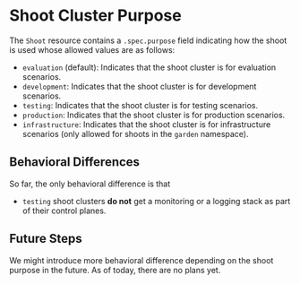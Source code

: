 # Shoot Cluster Purpose

The `Shoot` resource contains a `.spec.purpose` field indicating how the shoot is used whose allowed values are as follows:

* `evaluation` (default): Indicates that the shoot cluster is for evaluation scenarios.
* `development`: Indicates that the shoot cluster is for development scenarios.
* `testing`: Indicates that the shoot cluster is for testing scenarios.
* `production`: Indicates that the shoot cluster is for production scenarios.
* `infrastructure`: Indicates that the shoot cluster is for infrastructure scenarios (only allowed for shoots in the `garden` namespace).

## Behavioral Differences

So far, the only behavioral difference is that

* `testing` shoot clusters **do not** get a monitoring or a logging stack as part of their control planes.

## Future Steps

We might introduce more behavioral difference depending on the shoot purpose in the future.
As of today, there are no plans yet.

